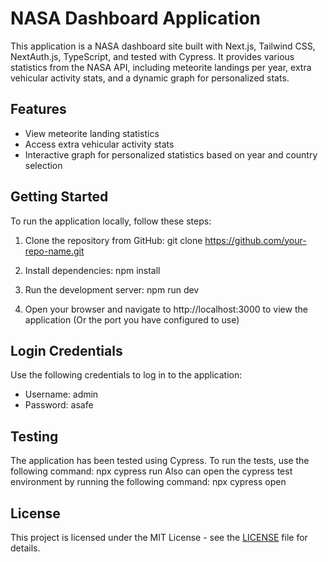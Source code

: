 # NASA Dashboard Application

This application is a NASA dashboard site built with Next.js, Tailwind CSS, NextAuth.js, TypeScript, and tested with Cypress. It provides various statistics from the NASA API, including meteorite landings per year, extra vehicular activity stats, and a dynamic graph for personalized stats.

## Features

- View meteorite landing statistics
- Access extra vehicular activity stats
- Interactive graph for personalized statistics based on year and country selection

## Getting Started

To run the application locally, follow these steps:

1. Clone the repository from GitHub:
git clone https://github.com/your-repo-name.git


2. Install dependencies:
npm install

3. Run the development server:
npm run dev

5. Open your browser and navigate to http://localhost:3000 to view the application (Or the port you have configured to use)

## Login Credentials

Use the following credentials to log in to the application:

- Username: admin
- Password: asafe

## Testing

The application has been tested using Cypress. To run the tests, use the following command:
npx cypress run
Also can open the cypress test environment by running the following command: 
npx cypress open

## License

This project is licensed under the MIT License - see the [LICENSE](LICENSE) file for details.